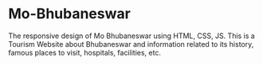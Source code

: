 # Mo-Bhubaneswar
The responsive design of Mo Bhubaneswar using HTML, CSS, JS. This is a Tourism Website about Bhubaneswar and information related to  its history, famous places to visit, hospitals, facilities, etc.
